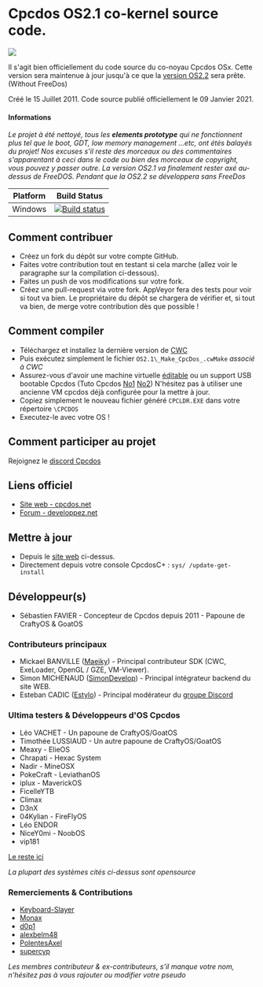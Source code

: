 # Cpcdos OS2.1 co-kernel source code.

![](https://cpcdos.net/user/themes/cpcdos/images/logo.png)

Il s'agit bien officiellement du code source du co-noyau Cpcdos OSx.
Cette version sera maintenue à jour jusqu'à ce que la [version OS2.2](https://github.com/SPinti-Software/CpcdosOS2.2) sera prête. (Without FreeDos)

Créé le 15 Juillet 2011.
Code source publié officiellement le 09 Janvier 2021.

#### Informations
_Le projet à été nettoyé, tous les **elements prototype** qui ne fonctionnent plus tel que le boot, GDT, low memory management ...etc, ont étés balayés du projet! Nos excuses s'il reste des morceaux ou des commentaires s'apparentant à ceci dans le code ou bien des morceaux de copyright, vous pouvez y passer outre. La version OS2.1 va finalement rester axé au-dessus de FreeDOS. Pendant que la OS2.2 se développera sans FreeDos_


Platform  | Build Status
 --- | --- 
Windows | [![Build status](https://ci.appveyor.com/api/projects/status/nfkdxmis9s2s4d4s?svg=true)](https://ci.appveyor.com/project/Maeiky/cpcdosos2-1)

## Comment contribuer
- Créez un fork du dépôt sur votre compte GitHub.
- Faites votre contribution tout en testant si cela marche (allez voir le paragraphe sur la compilation ci-dessous).
- Faites un push de vos modifications sur votre fork.
- Créez une pull-request via votre fork. AppVeyor fera des tests pour voir si tout va bien. Le propriétaire du dépôt se chargera de vérifier et, si tout va bien, de merge votre contribution dès que possible !

## Comment compiler
 - Téléchargez et installez la dernière version de [CWC](https://github.com/VLiance/Cwc)
 - Puis exécutez simplement le fichier `OS2.1\_Make_CpcDos_.cwMake` _associé à CWC_
 - Assurez-vous d'avoir une machine virtuelle [éditable](https://github.com/VLiance/VW_Viewer) ou un support USB bootable Cpcdos (Tuto Cpcdos [No1](https://www.youtube.com/user/cpcdososx) [No2](https://www.youtube.com/channel/UCkFCPxJF7ZzmWxW4i5WavCA/videos))
   N'hésitez pas à utiliser une ancienne VM cpcdos déjà configurée pour la mettre à jour.
 - Copiez simplement le nouveau fichier généré `CPCLDR.EXE` dans votre répertoire `\CPCDOS`
 - Executez-le avec votre OS !
 
## Comment participer au projet
Rejoignez le [discord Cpcdos](https://discord.com/invite/3Qm8xDp)

## Liens officiel
- [Site web - cpcdos.net](https://cpcdos.net)
- [Forum - developpez.net](https://www.developpez.net/forums/f2044/systemes/autres-systemes/cpcdos)

## Mettre à jour
- Depuis le [site web](https://cpcdos.net) ci-dessus.
- Directement depuis votre console CpcdosC+ : `sys/ /update-get-install`

## Développeur(s)
 - Sébastien FAVIER - Concepteur de Cpcdos depuis 2011 - Papoune de CraftyOS & GoatOS
 
### Contributeurs principaux
 - Mickael BANVILLE ([Maeiky](https://github.com/Maeiky)) - Principal contributeur SDK (CWC, ExeLoader, OpenGL / GZE, VM-Viewer).
 - Simon MICHENAUD ([SimonDevelop](https://www.simon-micheneau.fr/about)) - Principal intégrateur backend du site WEB.
 - Esteban CADIC ([Estylo](https://systeme.developpez.com/actu/97935/Apprendre-a-integrer-Cpcdos-Raspberry-Pi-Arduino-une-proposition-de-Estylos/)) - Principal modérateur du [groupe Discord](https://discord.com/invite/3Qm8xDp)

### Ultima testers & Développeurs d'OS Cpcdos
 - Léo VACHET - Un papoune de CraftyOS/GoatOS
 - Timothée LUSSIAUD - Un autre papoune de CraftyOS/GoatOS
 - Meaxy - ElieOS
 - Chrapati - Hexac System
 - Nadir - MineOSX
 - PokeCraft - LeviathanOS
 - iplux - MaverickOS
 - FicelleYTB
 - Climax
 - D3nX
 - 04Kylian - FireFlyOS
 - Léo ENDOR
 - NiceY0mi - NoobOS
 - vip181

[Le reste ici](https://cpcdos.net/fr/contributors)

_La plupart des systèmes cités ci-dessus sont opensource_

### Remerciements & Contributions
 - [Keyboard-Slayer](https://github.com/Keyboard-Slayer)
 - [Monax](https://github.com/sleepy-monax)
 - [d0p1](https://github.com/d0p1s4m4)
 - [alexbelm48](https://github.com/alexbelm48)
 - [PolentesAxel](https://github.com/PolentesAxel)
 - [supercyp](https://github.com/Supercip971)
 
_Les membres contributeur & ex-contributeurs, s'il manque votre nom, n'hésitez pas à vous rajouter ou modifier votre pseudo_

 
